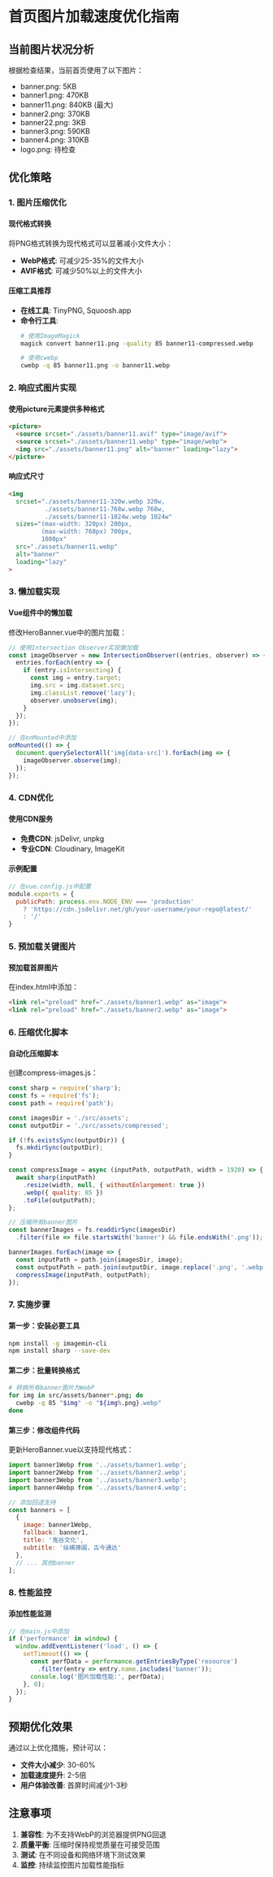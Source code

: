 # 首页图片加载速度优化指南

## 当前图片状况分析

根据检查结果，当前首页使用了以下图片：
- banner.png: 5KB
- banner1.png: 470KB
- banner11.png: 840KB (最大)
- banner2.png: 370KB
- banner22.png: 3KB
- banner3.png: 590KB
- banner4.png: 310KB
- logo.png: 待检查

## 优化策略

### 1. 图片压缩优化

#### 现代格式转换
将PNG格式转换为现代格式可以显著减小文件大小：
- **WebP格式**: 可减少25-35%的文件大小
- **AVIF格式**: 可减少50%以上的文件大小

#### 压缩工具推荐
- **在线工具**: TinyPNG, Squoosh.app
- **命令行工具**: 
  ```bash
  # 使用ImageMagick
  magick convert banner11.png -quality 85 banner11-compressed.webp
  
  # 使用cwebp
  cwebp -q 85 banner11.png -o banner11.webp
  ```

### 2. 响应式图片实现

#### 使用picture元素提供多种格式
```html
<picture>
  <source srcset="./assets/banner11.avif" type="image/avif">
  <source srcset="./assets/banner11.webp" type="image/webp">
  <img src="./assets/banner11.png" alt="banner" loading="lazy">
</picture>
```

#### 响应式尺寸
```html
<img 
  srcset="./assets/banner11-320w.webp 320w,
          ./assets/banner11-768w.webp 768w,
          ./assets/banner11-1024w.webp 1024w"
  sizes="(max-width: 320px) 280px,
         (max-width: 768px) 700px,
         1000px"
  src="./assets/banner11.webp"
  alt="banner"
  loading="lazy"
>
```

### 3. 懒加载实现

#### Vue组件中的懒加载
修改HeroBanner.vue中的图片加载：
```javascript
// 使用Intersection Observer实现懒加载
const imageObserver = new IntersectionObserver((entries, observer) => {
  entries.forEach(entry => {
    if (entry.isIntersecting) {
      const img = entry.target;
      img.src = img.dataset.src;
      img.classList.remove('lazy');
      observer.unobserve(img);
    }
  });
});

// 在onMounted中添加
onMounted(() => {
  document.querySelectorAll('img[data-src]').forEach(img => {
    imageObserver.observe(img);
  });
});
```

### 4. CDN优化

#### 使用CDN服务
- **免费CDN**: jsDelivr, unpkg
- **专业CDN**: Cloudinary, ImageKit

#### 示例配置
```javascript
// 在vue.config.js中配置
module.exports = {
  publicPath: process.env.NODE_ENV === 'production' 
    ? 'https://cdn.jsdelivr.net/gh/your-username/your-repo@latest/'
    : '/'
}
```

### 5. 预加载关键图片

#### 预加载首屏图片
在index.html中添加：
```html
<link rel="preload" href="./assets/banner1.webp" as="image">
<link rel="preload" href="./assets/banner2.webp" as="image">
```

### 6. 压缩优化脚本

#### 自动化压缩脚本
创建compress-images.js：
```javascript
const sharp = require('sharp');
const fs = require('fs');
const path = require('path');

const imagesDir = './src/assets';
const outputDir = './src/assets/compressed';

if (!fs.existsSync(outputDir)) {
  fs.mkdirSync(outputDir);
}

const compressImage = async (inputPath, outputPath, width = 1920) => {
  await sharp(inputPath)
    .resize(width, null, { withoutEnlargement: true })
    .webp({ quality: 85 })
    .toFile(outputPath);
};

// 压缩所有banner图片
const bannerImages = fs.readdirSync(imagesDir)
  .filter(file => file.startsWith('banner') && file.endsWith('.png'));

bannerImages.forEach(image => {
  const inputPath = path.join(imagesDir, image);
  const outputPath = path.join(outputDir, image.replace('.png', '.webp'));
  compressImage(inputPath, outputPath);
});
```

### 7. 实施步骤

#### 第一步：安装必要工具
```bash
npm install -g imagemin-cli
npm install sharp --save-dev
```

#### 第二步：批量转换格式
```bash
# 转换所有banner图片为WebP
for img in src/assets/banner*.png; do
  cwebp -q 85 "$img" -o "${img%.png}.webp"
done
```

#### 第三步：修改组件代码
更新HeroBanner.vue以支持现代格式：
```javascript
import banner1Webp from '../assets/banner1.webp';
import banner2Webp from '../assets/banner2.webp';
import banner3Webp from '../assets/banner3.webp';
import banner4Webp from '../assets/banner4.webp';

// 添加回退支持
const banners = [
  { 
    image: banner1Webp, 
    fallback: banner1,
    title: '鬼谷文化', 
    subtitle: '纵横捭阖，古今通达' 
  },
  // ... 其他banner
];
```

### 8. 性能监控

#### 添加性能监测
```javascript
// 在main.js中添加
if ('performance' in window) {
  window.addEventListener('load', () => {
    setTimeout(() => {
      const perfData = performance.getEntriesByType('resource')
        .filter(entry => entry.name.includes('banner'));
      console.log('图片加载性能:', perfData);
    }, 0);
  });
}
```

## 预期优化效果

通过以上优化措施，预计可以：
- **文件大小减少**: 30-60%
- **加载速度提升**: 2-5倍
- **用户体验改善**: 首屏时间减少1-3秒

## 注意事项

1. **兼容性**: 为不支持WebP的浏览器提供PNG回退
2. **质量平衡**: 压缩时保持视觉质量在可接受范围
3. **测试**: 在不同设备和网络环境下测试效果
4. **监控**: 持续监控图片加载性能指标